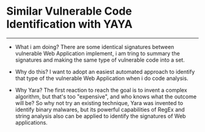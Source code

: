 # Similar Vulnerable Code Identification with YAYA
----
* What i am doing?
  There are some identical signatures between vulnerable Web Application implement, i am tring to summary the signatures and making the same type of vulnerable code into a set.

* Why do this?
  I want to adopt an easiest automated approach to identify that type of the vulnerable Web Application when i do code analysis.

* Why Yara?
  The first reaction to reach the goal is to invent a complex algorithm, but that's too "expensive", and who knows what the outcome will be? So why not try an existing technique,
  Yara was invented to identify binary malwares, but its powerful capabilities of RegEx and string analysis also can be applied to identify the signatures of Web applications.


 
